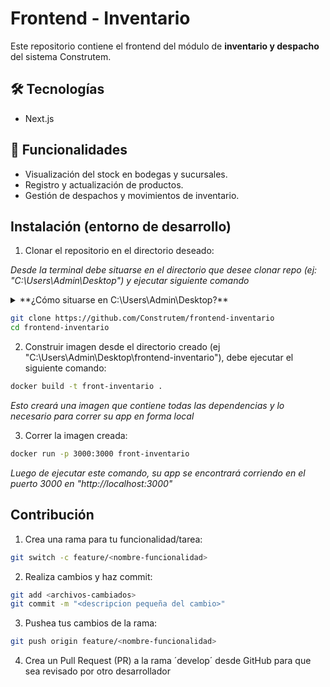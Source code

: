 # Frontend - Inventario

Este repositorio contiene el frontend del módulo de **inventario y despacho** del sistema Construtem.

## 🛠️ Tecnologías
- Next.js
  
## 🚀 Funcionalidades
- Visualización del stock en bodegas y sucursales.
- Registro y actualización de productos.
- Gestión de despachos y movimientos de inventario.

## Instalación (entorno de desarrollo)

1. Clonar el repositorio en el directorio deseado:

*Desde la terminal debe situarse en el directorio que desee clonar repo (ej: "C:\Users\Admin\Desktop") y ejecutar siguiente comando*

<details>

<summary>**¿Cómo situarse en C:\Users\Admin\Desktop?**</summary>

1. Abrir terminal (Ya sea powershell, cmd, git bash, etc)
2. Te encontrarás situado en C:\Users\Admin o algo así
3. Debes ejecutar el comando
```bash
cd .\Desktop\
```
*Cualquier consulta escribirme a wsp +56979828311*
</details>

```bash
git clone https://github.com/Construtem/frontend-inventario
cd frontend-inventario
```
2. Construir imagen desde el directorio creado (ej "C:\Users\Admin\Desktop\frontend-inventario"), debe ejecutar el siguiente comando:

```bash
docker build -t front-inventario .
```
*Esto creará una imagen que contiene todas las dependencias y lo necesario para correr su app en forma local*

3. Correr la imagen creada:

```bash
docker run -p 3000:3000 front-inventario
```
*Luego de ejecutar este comando, su app se encontrará corriendo en el puerto 3000 en "http://localhost:3000"*

## Contribución

1. Crea una rama para tu funcionalidad/tarea:

```bash
git switch -c feature/<nombre-funcionalidad>
```

2. Realiza cambios y haz commit:

```bash
git add <archivos-cambiados>
git commit -m "<descripcion pequeña del cambio>"
```

3. Pushea tus cambios de la rama:

```bash
git push origin feature/<nombre-funcionalidad> 
```

4. Crea un Pull Request (PR) a la rama ´develop´ desde GitHub para que sea revisado por otro desarrollador
